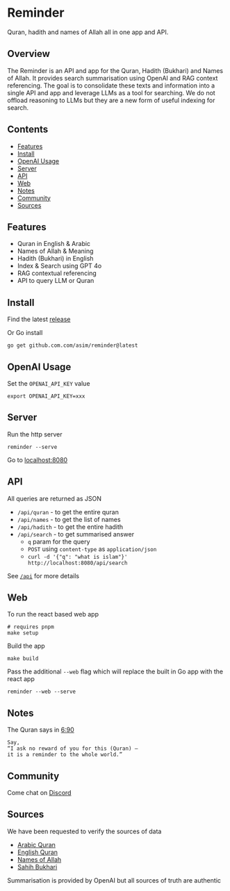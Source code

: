 # Reminder

Quran, hadith and names of Allah all in one app and API.

## Overview

The Reminder is an API and app for the Quran, Hadith (Bukhari) and Names of Allah. It provides search summarisation using OpenAI and RAG context referencing. The goal is to consolidate these texts and 
information into a single API and app and 
leverage LLMs as a tool for searching. We
do not offload reasoning to LLMs but they 
are a new form of useful indexing for search.

## Contents

- [Features](#features)
- [Install](#install)
- [OpenAI Usage](#openai-usage)
- [Server](#server)
- [API](#api)
- [Web](#web)
- [Notes](#notes)
- [Community](#community)
- [Sources](#sources)

## Features

- Quran in English & Arabic
- Names of Allah & Meaning
- Hadith (Bukhari) in English
- Index & Search using GPT 4o
- RAG contextual referencing
- API to query LLM or Quran

## Install

Find the latest [release](https://github.com/asim/reminder/releases/latest)

Or Go install

```
go get github.com.com/asim/reminder@latest
```

## OpenAI Usage

Set the `OPENAI_API_KEY` value

```
export OPENAI_API_KEY=xxx
```

## Server

Run the http server 

```
reminder --serve
```

Go to [localhost:8080](https://localhost:8080)

## API

All queries are returned as JSON

- `/api/quran` - to get the entire quran
- `/api/names` - to get the list of names
- `/api/hadith` - to get the entire hadith
- `/api/search` - to get summarised answer
  * `q` param for the query
  * `POST` using `content-type` as `application/json`
  * `curl -d '{"q": "what is islam"}' http://localhost:8080/api/search`

See [`/api`](https://reminder.dev/api) for more details 

## Web

To run the react based web app

```
# requires pnpm
make setup
```

Build the app
```
make build
```

Pass the additional `--web` flag which will replace the built in Go app with the react app
```
reminder --web --serve
```

## Notes

The Quran says in [6:90](https://reminder.dev/quran/6/90)

```
Say,
“I ask no reward of you for this (Quran) —
it is a reminder to the whole world.”
```

## Community

Come chat on [Discord](https://discord.gg/F3xXRGbp9d)

## Sources

We have been requested to verify the sources of data

- [Arabic Quran](https://github.com/asim/quran-json-arabic)
- [English Quran](https://github.com/asim/quran-json)
- [Names of Allah](https://github.com/asim/99-Names-Of-Allah)
- [Sahih Bukhari](https://github.com/asim/bukhari)

Summarisation is provided by OpenAI but all sources of truth are authentic
